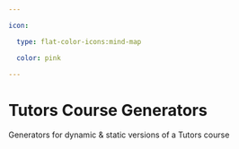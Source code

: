 ```yaml
---

icon: 

  type: flat-color-icons:mind-map

  color: pink

---
```


# Tutors Course Generators

Generators for dynamic & static versions of a Tutors course